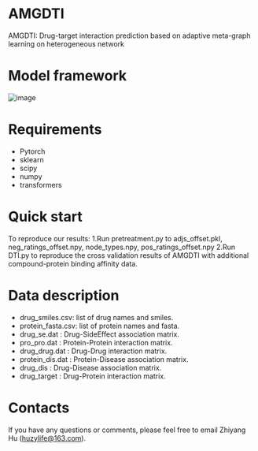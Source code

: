 # AMGDTI
AMGDTI: Drug-target interaction prediction based on adaptive meta-graph learning on heterogeneous network

# Model framework
![image](https://i.postimg.cc/4ywmGfKN/figure1.png)

# Requirements
- Pytorch
- sklearn
- scipy
- numpy
- transformers

# Quick start
To reproduce our results:
1.Run pretreatment.py to adjs_offset.pkl, neg_ratings_offset.npy, node_types.npy, pos_ratings_offset.npy
2.Run DTI.py to reproduce the cross validation results of AMGDTI with additional compound-protein binding affinity data. 

# Data description
- drug_smiles.csv: list of drug names and smiles.
- protein_fasta.csv: list of protein names and fasta.
- drug_se.dat : Drug-SideEffect association matrix.
- pro_pro.dat : Protein-Protein interaction matrix.
- drug_drug.dat : Drug-Drug interaction matrix.
- protein_dis.dat : Protein-Disease association matrix.
- drug_dis : Drug-Disease association matrix.
- drug_target : Drug-Protein interaction matrix.

# Contacts
If you have any questions or comments, please feel free to email Zhiyang Hu (huzylife@163.com).
